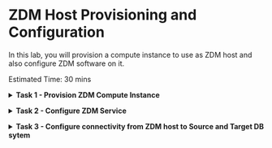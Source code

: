 # ZDM Host Provisioning and Configuration

In this lab, you will provision a compute instance to use as ZDM host and also configure ZDM software on it.


Estimated Time: 30 mins

**<details><summary>Task 1 - Provision ZDM Compute Instance </summary>**
<p>

1. Navigate to Compute instance in Oracle Console.

   Click the Navigation Menu in the upper left, navigate to Compute and then select Instances.

2. Select Compartment.

   Select the appropriate compart on the left side of the console.

   ![ss1](./images/comp.png)

3. Click on "Create Instance"

   ![ss2](./images/Start.png)

4. Enter Name for Compute

   Enter zdm-host as Name for Compute and select appropriate compartment if it is not already done.

   ![ss3](./images/host.png)

5. Leave the Placement section as it is.

6. Select correct image

   Under Image and Shape , click on Change image

   ![ss4](./images/image1.png)

   Select Oracle Linux 7.9 and click on "Select Image"

   ![ss5](./images/image2.png)

7. Select VCN and Subnet

   Under Networking , Select ZDM-VCN as VCN and Public Subnet-ZDM-VCN as Subnet.

   ![ss6](./images/network.png)

8. Upload SSH Keys

   Under Add SSH Keys , upload the public ssh key generated earlier.

   ![ss7](./images/ssh.png)

9. Specify custom boot volume

   Under boot volume , select "Specify a custom boot volume size" and specify 150.

   ![ss8](./images/boot.png)
10. Click on Create to start the provisioning of Compute.

    In less than few minutes ZDM compute host will be provisioned.

</p>
</details>

**<details><summary>Task 2 - Configure ZDM Service </summary>**
<p>

1. Login to ZDM host using the Public IP and ssh key file.

![ss1](./images/ip.png)

2. Expand the root FS

   Execute below command as opc and press y and Enter when asked.

   sudo /usr/libexec/oci-growfs

   You will see an output similar to the one below.

![ss2](./images/fs.png)

3. Check the existence of required packages for ZDM.

   ZDM software requires below packages to be installed.

   glibc-devel

   expect

   unzip

   libaio

   oraclelinux-developer-release-el7

   Execute the below command to identify already installed packages.

   yum list installed glibc-devel expect unzip libaio oraclelinux-developer-release-e17

   You will receive an output similar to the one below which shows glibc=devel, libaio and expect are alraady installed.

   ![ss3](./images/pkg_preinstalled.png)

4. Install missing packages

   We have seen that expect package is missing as per previous step output.

   Install the missing packakges using commands below.

   sudo yum install -y expect

   Sample output is shown below.

![ss4](./images/expect.png)

5. Create User, Group and Directories required for ZDM.

   Switch to root user.

   sudo su -

   Execute below commands.

   groupadd zdm
   useradd -g zdm zdmuser
   mkdir -p /home/zdmuser/zdminstall
   mkdir /home/zdmuser/zdmhome
   mkdir /home/zdmuser/zdmbase
   chown -R zdmuser:zdm /home/zdmuser
6. Download ZDM software 

   Download the ZDM software from below URL.

   https://www.oracle.com/database/technologies/rac/zdm-downloads.html

7. Upload ZDM software to ZDM host.

   Upload the software to /tmp in ZDM host.

   Ensure that all users can read the .zip file.

8. Unzip the ZDM software

   Switch user to "zdmuser"

   sudo su - zdmuser
   
   Unzip the ZDM software under /tmp directory.

   notedown the path of unzipped folder.

   It will be /tmp/zdm21.3 for ZDM 21.3

9. Install ZDM software

   Change directory to ZDM unzipped location

   cd /tmp/zdm21.3
   
   Execute the below command to install ZDM software.

   ./zdminstall.sh setup oraclehome=/home/zdmuser/zdmhome oraclebase=/home/zdmuser/zdmbase ziploc=/tmp/zdm21.3/zdm_home.zip -zdm

   This will take couple of minutes.

   You will see output as below when it has completed ZDM service setup.

   ![ss5](./images/zdmservice.png)

10. Start ZDM service

    Navigate to ZDM Home 

    cd /home/zdmuser/zdmhome/bin

    Execute below command to start ZDM.

    ./zdmservice start

    You will receive similar output as below once ZDM has been successfully started.

    ![ss6](./images/service_start.png)

11. Check ZDM service status.

    Execute below command to see the ZDM servive status.

    ./zdmservice status

    Sample output is given below.

    ![ss7](./images/service_status.png)

</p>
</details>

**<details><summary>Task 3 - Configure connectivity from ZDM host to Source and Target DB sytem </summary>**
<p>

1. Add Source and Target Database Details

   We have to first collect Source and Target Private IP and FQDN from the console.

   a. Navigate to Source Database Compute instance.

   ![ss1](./images/nav_compute.png)

   Click on the ZDM-Source-DB compute host.

   Note down the private IP and FQDN under Primary VNIC section.

   ![ss2](./images/VNIC.png)

   b. Navigate to Target Database System as below.

   ![ss3](./images/nav_target_db.png)

   Click on ZDM-Target-DB

   Click on Nodes under Resources section and note down the private IP and FQDN.

   ![ss4](./images/Target_IP.png)
   
   c. Edit /etc/hosts in ZDM host to add Source and Target Database System IP and FQDN details collected in previous steps.

   Sample output after editing is shown below.

   ![ss5](./images/zdm_etc.png)

2. Copy the SSH private key to ZDM host

   Copy the ssh private key generated in earlier step to ZDM host under zdmuer home.

   Change the permission of private key as below.

   chmod 600 mykey.key

3. Verify SSH connectivity from ZDM to Source and Target DB system.

   Execute the below command to test the ssh connectivity.

   ssh -i <key_file_name> opc@zdm-source-db

   ssh -i <key_file_name> opc@zdm-target-db

   You will be able to login to Source and Target if the connectivity is sucessful as shown below.

   ![ss6](./images/ssh_login.png)


Please *proceed to the next lab*.



